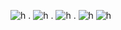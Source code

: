 ![h](https://files.catbox.moe/tuogy0.jpg)
.
![h](https://files.catbox.moe/w41uk0.gif)
.
![h](https://files.catbox.moe/uyjqvi.jpg)
.
![h](https://files.catbox.moe/w41uk0.gif)
![h](https://files.catbox.moe/e97gsn.jpg)
